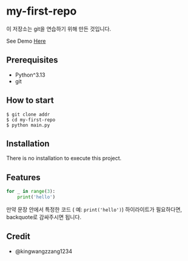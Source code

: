 # my-first-repo

이 저장소는 git을 연습하기 위해 만든 것입니다.

See Demo [Here](https://www.google.com/)

## Prerequisites

- Python^3.13
- git

## How to start

```shell
$ git clone addr
$ cd my-first-repo
$ python main.py
```

## Installation

There is no installation to execute this project.

## Features

```python
for _ in range(3):
    print('hello')
```

만약 문장 안에서 특정한 코드 ( 예: `print('hello')`) 하이라이트가 필요하다면, backquote로 감싸주시면 됩니다.

## Credit

- @kingwangzzang1234



